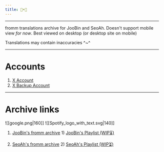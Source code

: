 ```yaml
---
title: 🐣☀️🦭
---
```

___

fromm translations archive for JooBin and SeoAh. Doesn't support mobile view _for now_. Best viewed on desktop (or desktop site on mobile) 

Translations may contain inaccuracies ^~^

___
# **Accounts**
1) [X Account](https://x.com/bossbabyjoobin)
2) [X Backup Account](https://x.com/crybabyjoobin)
___
# **Archive links**


![[google.png|160]]						                                  ![[Spotify_logo_with_text.svg|140]]
1)  [JooBin's fromm archive](https://bit.ly/JooBin-s18)		                               1)  [JooBin's Playlist (WIP⏳)](https://open.spotify.com/playlist/6LvVrn9f1GD9MqBYBALmiH?si=9j0ghErWRIOu9YQD90uSvw)

2) [SeoAh's fromm archive](https://bit.ly/SeoAh-s23)		                               2) [SeoAh's Playlist (WIP⏳)](https://open.spotify.com/playlist/0hb43YymGmg7vPdjS2NQcC?si=DsFWEFw1RgOAFYQKcsIPMA)
